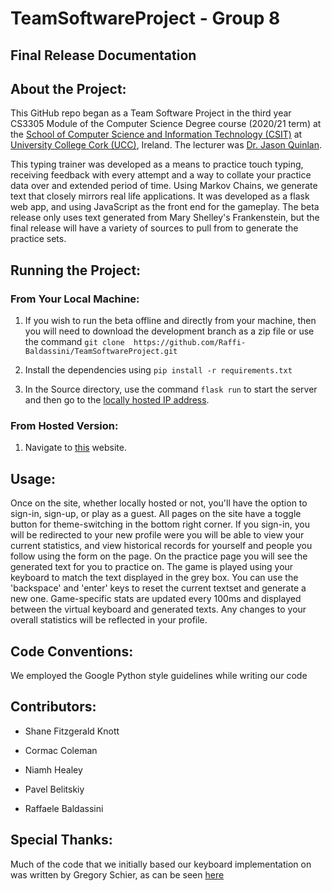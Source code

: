 # TeamSoftwareProject - Group 8

## Final Release Documentation

## About the Project:

This GitHub repo began as a Team Software Project in the third year CS3305 Module of the Computer Science Degree course (2020/21 term) at the [School of Computer Science and Information Technology (CSIT)](https://www.ucc.ie/en/compsci/) at [University College Cork (UCC)](https://www.ucc.ie/en/), Ireland.  The lecturer was [Dr. Jason Quinlan](https://www.ucc.ie/en/misl/people/jquinlan/).

This typing trainer was developed as a means to practice touch typing, receiving feedback with every attempt and a way to collate your practice data over and extended period of time. Using Markov Chains, we generate text that closely mirrors real life applications. It was developed as a flask web app, and using JavaScript as the front end for the gameplay. The beta release only uses text generated from Mary Shelley's Frankenstein, but the final release will have a variety of sources to pull from to generate the practice sets.

## Running the Project:

### From Your Local Machine:

1. If you wish to run the beta offline and directly from your machine, then you will need to download the development branch as a zip file
or use the command `git clone  https://github.com/Raffi-Baldassini/TeamSoftwareProject.git`

2. Install the dependencies using `pip install -r requirements.txt`

3. In the Source directory, use the command `flask run` to start the server and then go to the [locally hosted IP address](http://127.0.0.1:5000/).

### From Hosted Version:

1. Navigate to [this](http://typing-trainer.pb97.container.netsoc.cloud:16555/) website.

## Usage:

Once on the site, whether locally hosted or not, you'll have the option to sign-in, sign-up, or play as a guest.
All pages on the site have a toggle button for theme-switching in the bottom right corner.
If you sign-in, you will be redirected to your new profile were you will be able to view your current statistics, and view historical records for yourself and people you follow using the form on the page.
On the practice page you will see the generated text for you to practice on.
The game is played using your keyboard to match the text displayed in the grey box.
You can use the 'backspace' and 'enter' keys to reset the current textset and generate a new one.
Game-specific stats are updated every 100ms and displayed between the virtual keyboard and generated texts.
Any changes to your overall statistics will be reflected in your profile.

## Code Conventions:
We employed the Google Python style guidelines while writing our code

## Contributors:

* Shane Fitzgerald Knott

* Cormac Coleman

* Niamh Healey

* Pavel Belitskiy

* Raffaele Baldassini

## Special Thanks:
Much of the code that we initially based our keyboard implementation on was written by Gregory Schier, as can be seen [here](https://codepen.io/gschier/pen/VKgyaY)
